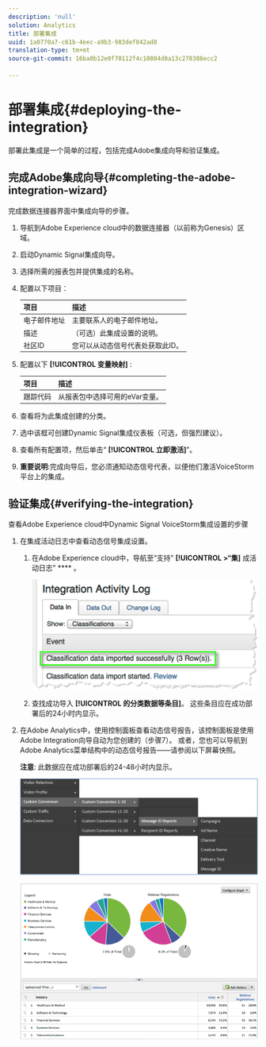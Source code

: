 ```yaml
---
description: 'null'
solution: Analytics
title: 部署集成
uuid: 1a0770a7-c61b-4eec-a9b3-983def842ad8
translation-type: tm+mt
source-git-commit: 16ba0b12e0f70112f4c10804d0a13c278388ecc2

---
```



# 部署集成{#deploying-the-integration}

部署此集成是一个简单的过程，包括完成Adobe集成向导和验证集成。

## 完成Adobe集成向导{#completing-the-adobe-integration-wizard}

完成数据连接器界面中集成向导的步骤。

1. 导航到Adobe Experience cloud中的数据连接器（以前称为Genesis）区域。
1. 启动Dynamic Signal集成向导。
1. 选择所需的报表包并提供集成的名称。
1. 配置以下项目：

   | 项目 | 描述 |
   |---|---|
   | 电子邮件地址 | 主要联系人的电子邮件地址。 |
   | 描述 | （可选）此集成设置的说明。 |
   | 社区ID | 您可以从动态信号代表处获取此ID。 |

1. 配置以下 **[!UICONTROL 变量映射]** :

   | 项目 | 描述 |
   |---|---|
   | 跟踪代码 | 从报表包中选择可用的eVar变量。 |

1. 查看将为此集成创建的分类。
1. 选中该框可创建Dynamic Signal集成仪表板（可选，但强烈建议）。
1. 查看所有配置项，然后单击“ **[!UICONTROL 立即激活]**”。
1. **重要说明**:完成向导后，您必须通知动态信号代表，以便他们激活VoiceStorm平台上的集成。

## 验证集成{#verifying-the-integration}

查看Adobe Experience cloud中Dynamic Signal VoiceStorm集成设置的步骤

1. 在集成活动日志中查看动态信号集成设置。
   1. 在Adobe Experience cloud中，导航至“支持” **[!UICONTROL &gt;“集]** 成活动日志” **** 。

      ![](assets/integration_activity_log.png)

   1. 查找成功导入 **[!UICONTROL 的分类数据等条目]**。 这些条目应在成功部署后的24小时内显示。
1. 在Adobe Analytics中，使用控制面板查看动态信号报告，该控制面板是使用Adobe Integration向导自动为您创建的（步骤7）。 或者，您也可以导航到Adobe Analytics菜单结构中的动态信号报告——请参阅以下屏幕快照。

   **注意**: 此数据应在成功部署后的24-48小时内显示。

   ![](assets/reporting.png)

   ![](assets/reporting2.png)
